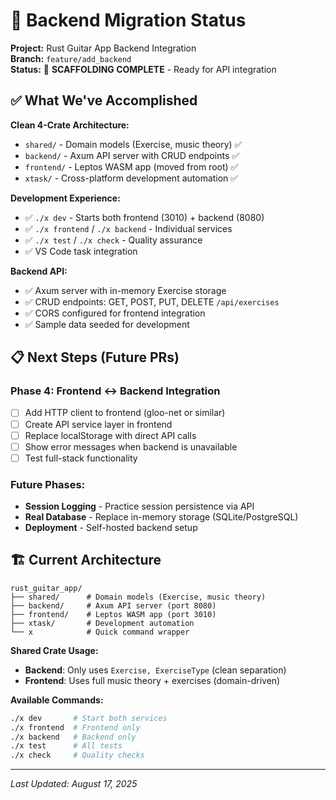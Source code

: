 # 🎸 Backend Migration Status
**Project:** Rust Guitar App Backend Integration  
**Branch:** `feature/add_backend`  
**Status:** 🎯 **SCAFFOLDING COMPLETE** - Ready for API integration

## ✅ **What We've Accomplished**

**Clean 4-Crate Architecture:**
- `shared/` - Domain models (Exercise, music theory) ✅
- `backend/` - Axum API server with CRUD endpoints ✅  
- `frontend/` - Leptos WASM app (moved from root) ✅
- `xtask/` - Cross-platform development automation ✅

**Development Experience:**
- ✅ `./x dev` - Starts both frontend (3010) + backend (8080)
- ✅ `./x frontend` / `./x backend` - Individual services  
- ✅ `./x test` / `./x check` - Quality assurance
- ✅ VS Code task integration

**Backend API:**
- ✅ Axum server with in-memory Exercise storage
- ✅ CRUD endpoints: GET, POST, PUT, DELETE `/api/exercises`
- ✅ CORS configured for frontend integration
- ✅ Sample data seeded for development

## 📋 **Next Steps** (Future PRs)

### **Phase 4: Frontend ↔ Backend Integration**
- [ ] Add HTTP client to frontend (gloo-net or similar)
- [ ] Create API service layer in frontend  
- [ ] Replace localStorage with direct API calls
- [ ] Show error messages when backend is unavailable
- [ ] Test full-stack functionality

### **Future Phases:**
- **Session Logging** - Practice session persistence via API
- **Real Database** - Replace in-memory storage (SQLite/PostgreSQL)
- **Deployment** - Self-hosted backend setup

## 🏗️ **Current Architecture**

```
rust_guitar_app/
├── shared/      # Domain models (Exercise, music theory)
├── backend/     # Axum API server (port 8080)
├── frontend/    # Leptos WASM app (port 3010)  
├── xtask/       # Development automation
└── x            # Quick command wrapper
```

**Shared Crate Usage:**
- **Backend**: Only uses `Exercise, ExerciseType` (clean separation)
- **Frontend**: Uses full music theory + exercises (domain-driven)

**Available Commands:**
```bash
./x dev       # Start both services
./x frontend  # Frontend only
./x backend   # Backend only  
./x test      # All tests
./x check     # Quality checks
```

---
*Last Updated: August 17, 2025*
